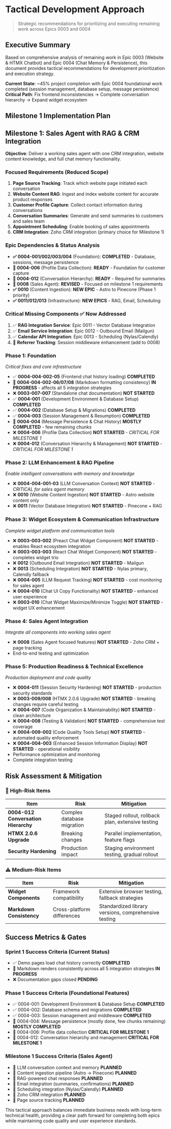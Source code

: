 # Tactical Development Approach
> Strategic recommendations for prioritizing and executing remaining work across Epics 0003 and 0004

## Executive Summary

Based on comprehensive analysis of remaining work in Epic 0003 (Website & HTMX Chatbot) and Epic 0004 (Chat Memory & Persistence), this document provides tactical recommendations for development prioritization and execution strategy.

**Current State**: ~45% project completion with Epic 0004 foundational work completed (session management, database setup, message persistence)
**Critical Path**: Fix frontend inconsistencies → Complete conversation hierarchy → Expand widget ecosystem

## Milestone 1 Implementation Plan

## Milestone 1: Sales Agent with RAG & CRM Integration

**Objective**: Deliver a working sales agent with one CRM integration, website content knowledge, and full chat memory functionality.

### **Focused Requirements (Reduced Scope)**
1. **Page Source Tracking**: Track which website page initiated each conversation
2. **Website Content RAG**: Ingest and index website content for accurate product responses
3. **Customer Profile Capture**: Collect contact information during conversations
4. **Conversation Summaries**: Generate and send summaries to customers and sales team
5. **Appointment Scheduling**: Enable booking of sales appointments
6. **CRM Integration**: Zoho CRM integration (primary choice for Milestone 1)

### **Epic Dependencies & Status Analysis**
- **✅ 0004-001/002/003/004** (Foundation): **COMPLETED** - Database, sessions, message persistence
- **🔄 0004-006** (Profile Data Collection): **READY** - Foundation for customer capture
- **🔄 0004-012** (Conversation Hierarchy): **READY** - Required for summaries  
- **🔄 0008** (Sales Agent): **REVISED** - Focused on milestone 1 requirements
- **✅ 0010** (Content Ingestion): **NEW EPIC** - Astro to Pinecone (Phase 1 priority)
- **✅ 0011/012/013** (Infrastructure): **NEW EPICS** - RAG, Email, Scheduling

### **Critical Missing Components ✅ Now Addressed**
1. ✅ **RAG Integration Service**: Epic 0011 - Vector Database Integration
2. ✅ **Email Service Integration**: Epic 0012 - Outbound Email (Mailgun)
3. ✅ **Calendar API Integration**: Epic 0013 - Scheduling (Nylas/Calendly)
4. 🔄 **Referrer Tracking**: Session middleware enhancement (add to 0008)

### **Phase 1: Foundation** 
*Critical fixes and core infrastructure*

- ✅ **0004-004-002-05** (Frontend chat history loading) **COMPLETED**
- 🔄 **0004-004-002-06/07/08** (Markdown formatting consistency) **IN PROGRESS** - affects all 5 integration strategies
- ❌ **0003-007-007** (Standalone chat documentation) **NOT STARTED** 
- ✅ **0004-001** (Development Environment & Database Setup) **COMPLETED**
- ✅ **0004-002** (Database Setup & Migrations) **COMPLETED**
- ✅ **0004-003** (Session Management & Resumption) **COMPLETED**
- 🔄 **0004-004** (Message Persistence & Chat History) **MOSTLY COMPLETED** - few remaining chunks
- ❌ **0004-006** (Profile Data Collection) **NOT STARTED** - *CRITICAL FOR MILESTONE 1*
- ❌ **0004-012** (Conversation Hierarchy & Management) **NOT STARTED** - *CRITICAL FOR MILESTONE 1*

### **Phase 2: LLM Enhancement & RAG Pipeline**
*Enable intelligent conversations with memory and knowledge*

- ❌ **0004-004-001-03** (LLM Conversation Context) **NOT STARTED** - *CRITICAL for sales agent memory*
- ❌ **0010** (Website Content Ingestion) **NOT STARTED** - Astro website content only
- ❌ **0011** (Vector Database Integration) **NOT STARTED** - Pinecone + RAG

### **Phase 3: Widget Ecosystem & Communication Infrastructure**
*Complete widget platform and communication tools*

- ❌ **0003-003-002** (Preact Chat Widget Component) **NOT STARTED** - enables React ecosystem integration
- ❌ **0003-003-003** (React Chat Widget Component) **NOT STARTED** - completes widget trio
- ❌ **0012** (Outbound Email Integration) **NOT STARTED** - Mailgun
- ❌ **0013** (Scheduling Integration) **NOT STARTED** - Nylas primary, Calendly fallback
- ❌ **0004-005** (LLM Request Tracking) **NOT STARTED** - cost monitoring for sales agent
- ❌ **0004-010** (Chat UI Copy Functionality) **NOT STARTED** - enhanced user experience
- ❌ **0003-010** (Chat Widget Maximize/Minimize Toggle) **NOT STARTED** - widget UX enhancement

### **Phase 4: Sales Agent Integration**
*Integrate all components into working sales agent*

- ❌ **0008** (Sales Agent focused features) **NOT STARTED** - Zoho CRM + page tracking
- End-to-end testing and optimization

### **Phase 5: Production Readiness & Technical Excellence**
*Production deployment and code quality*

- ❌ **0004-011** (Session Security Hardening) **NOT STARTED** - production security standards
- ❌ **0003-009/008** (HTMX 2.0.6 Upgrade) **NOT STARTED** - breaking changes require careful testing
- ❌ **0004-007** (Code Organization & Maintainability) **NOT STARTED** - clean architecture
- ❌ **0004-008** (Testing & Validation) **NOT STARTED** - comprehensive test coverage
- ❌ **0004-009-002** (Code Quality Tools Setup) **NOT STARTED** - automated quality enforcement
- ❌ **0004-004-003** (Enhanced Session Information Display) **NOT STARTED** - operational visibility
- Performance optimization and monitoring
- Complete integration testing

## Risk Assessment & Mitigation

### 🚨 **High-Risk Items**
| Item | Risk | Mitigation |
|------|------|------------|
| **0004-012 Conversation Hierarchy** | Complex database migration | Staged rollout, rollback plan, extensive testing |
| **HTMX 2.0.6 Upgrade** | Breaking changes | Parallel implementation, feature flags |
| **Security Hardening** | Production impact | Staging environment testing, gradual rollout |

### ⚠️ **Medium-Risk Items**
| Item | Risk | Mitigation |
|------|------|------------|
| **Widget Components** | Framework compatibility | Extensive browser testing, fallback strategies |
| **Markdown Consistency** | Cross-platform differences | Standardized library versions, comprehensive testing |

## Success Metrics & Gates

### **Sprint 1 Success Criteria (Current Status)**
- ✅ Demo pages load chat history correctly **COMPLETED**
- 🔄 Markdown renders consistently across all 5 integration strategies **IN PROGRESS**
- ❌ Documentation gaps closed **PENDING**

### **Phase 1 Success Criteria (Foundational Features)**
- ✅ 0004-001: Development Environment & Database Setup **COMPLETED**
- ✅ 0004-002: Database schema and migrations **COMPLETED**
- ✅ 0004-003: Session management and middleware **COMPLETED** 
- 🔄 0004-004: Message persistence (mostly done, few chunks remaining) **MOSTLY COMPLETED**
- 🔄 0004-006: Profile data collection **CRITICAL FOR MILESTONE 1**
- 🔄 0004-012: Conversation hierarchy and management **CRITICAL FOR MILESTONE 1**

### **Milestone 1 Success Criteria (Sales Agent)**
- 🔄 LLM conversation context and memory **PLANNED**
- 🔄 Content ingestion pipeline (Astro → Pinecone) **PLANNED**
- 🔄 RAG-powered chat responses **PLANNED**
- 🔄 Email integration (summaries, confirmations) **PLANNED**
- 🔄 Scheduling integration (Nylas/Calendly) **PLANNED**
- 🔄 Zoho CRM integration **PLANNED**
- 🔄 Page source tracking **PLANNED**

This tactical approach balances immediate business needs with long-term technical health, providing a clear path forward for completing both epics while maintaining code quality and user experience standards.
